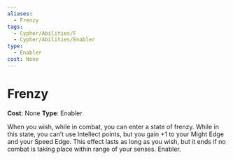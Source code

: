 ```yaml
---
aliases:
  - Frenzy
tags:
  - Cypher/Abilities/F
  - Cypher/Abilities/Enabler
type:
  - Enabler
cost: None
---
```


# Frenzy

**Cost**: None
**Type**: Enabler

When you wish, while in combat, you can enter a state of frenzy. While in this state, you can’t use Intellect points, but you gain +1 to your Might Edge and your Speed Edge. This effect lasts as long as you wish, but it ends if no combat is taking place within range of your senses. Enabler.
